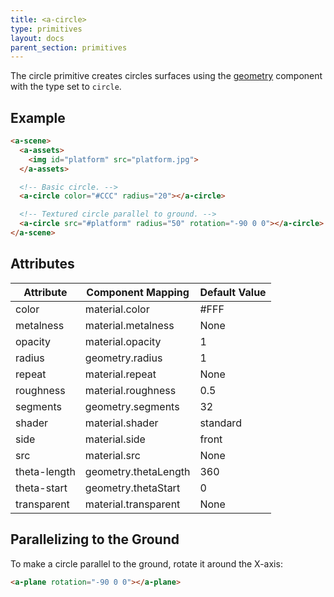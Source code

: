 ```yaml
---
title: <a-circle>
type: primitives
layout: docs
parent_section: primitives
---
```


The circle primitive creates circles surfaces using the [geometry][geometry]
component with the type set to `circle`.

## Example

```html
<a-scene>
  <a-assets>
    <img id="platform" src="platform.jpg">
  </a-assets>

  <!-- Basic circle. -->
  <a-circle color="#CCC" radius="20"></a-circle>

  <!-- Textured circle parallel to ground. -->
  <a-circle src="#platform" radius="50" rotation="-90 0 0"></a-circle>
</a-scene>
```

## Attributes

| Attribute    | Component Mapping    | Default Value |
| --------     | -----------------    | ------------- |
| color        | material.color       | #FFF          |
| metalness    | material.metalness   | None          |
| opacity      | material.opacity     | 1             |
| radius       | geometry.radius      | 1             |
| repeat       | material.repeat      | None          |
| roughness    | material.roughness   | 0.5           |
| segments     | geometry.segments    | 32            |
| shader       | material.shader      | standard      |
| side         | material.side        | front         |
| src          | material.src         | None          |
| theta-length | geometry.thetaLength | 360           |
| theta-start  | geometry.thetaStart  | 0             |
| transparent  | material.transparent | None          |

## Parallelizing to the Ground

To make a circle parallel to the ground, rotate it around the X-axis:

```html
<a-plane rotation="-90 0 0"></a-plane>
```

[common]: ./common-attributes.md
[geometry]: ../components/geometry.md
